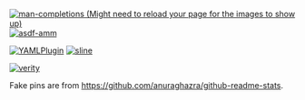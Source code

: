 [![man-completions (Might need to reload your page for the images to show up)](https://github-readme-stats-two-iota-53.vercel.app/api/pin/?username=ysthakur&repo=man-completions)](https://github.com/ysthakur/man-completions)
[![asdf-amm](https://github-readme-stats-two-iota-53.vercel.app/api/pin/?username=ysthakur&repo=asdf-amm)](https://github.com/ysthakur/asdf-amm)

[![YAMLPlugin](https://github-readme-stats-two-iota-53.vercel.app/api/pin/?username=ysthakur&repo=YamlPlugin)](https://github.com/ysthakur/YamlPlugin)
[![sline](https://github-readme-stats-two-iota-53.vercel.app/api/pin/?username=ysthakur&repo=sline)](https://github.com/ysthakur/sline)

[![verity](https://github-readme-stats-two-iota-53.vercel.app/api/pin/?username=ysthakur&repo=verity)](https://github.com/ysthakur/verity)

Fake pins are from https://github.com/anuraghazra/github-readme-stats.

<!--
[![trophy](https://github-profile-trophy.vercel.app/?username=ysthakur&theme=dracula&column=3&title=MultiLanguage,Stars,Commits,Issues,PullRequest,Reviews)](https://github.com/ryo-ma/github-profile-trophy)
[![ysthakur's Top Languages](https://github-readme-stats.vercel.app/api/top-langs/?username=ysthakur&theme=dracula&show_icons=true&hide_border=true&hide=Jupyter+Notebook,TeX,Shell,Batchfile&langs_count=7)](https://gh-stats-gen.vercel.app/)
-->

